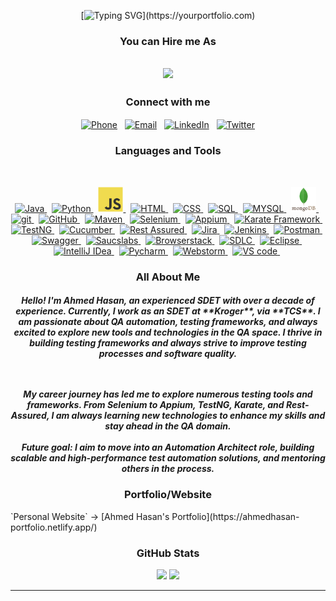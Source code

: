 <div align="center">
 
[![Typing SVG](https://readme-typing-svg.herokuapp.com?size=32&duration=4000&color=34385e&center=true&width=1000&lines=Hello,+This+is+Ahmed+Hasan...;I'm+a+SDET+at+Kroger+via+TCS...;Thank+you+so+much+for+visiting+My+Profile...)](https://yourportfolio.com)

<h3 align="center">You can Hire me As</h3>
<h2 align="center">
  <a href="https://yourportfolio.com"><img src="https://readme-typing-svg.herokuapp.com?lines=SDET%20(SOFTWARE%20DEVELOPMENT%20ENGINEER%20IN%20TEST);QA%20Automation%20Engineer;Test%20Automation%20Expert;&center=true&color=98acf2&width=500&height=50"></a>
</h2>
</div>

<h3 align="center">Connect with me</h3>
<p align="center">
  <a title="Phone" href="tel:+9292477058" target="blank"><img align="center" src="https://i.pinimg.com/originals/84/4e/8c/844e8cd4ab26c82286238471f0e5a901.png" alt="Phone" height="30" width="40" /></a>
  &nbsp;
  <a title="Email" href="mailto:ahmedfhasann@gmail.com" target="blank"><img align="center" src="https://mailmeteor.com/logos/assets/PNG/Gmail_Logo_256px.png" alt="Email" height="30" width="40" /></a>
  &nbsp;
  <a title="LinkedIn" href="https://www.linkedin.com/in/-ahmed-hasan" target="blank"><img align="center" src="https://raw.githubusercontent.com/rahuldkjain/github-profile-readme-generator/master/src/images/icons/Social/linked-in-alt.svg" alt="LinkedIn" height="30" width="40" /></a>
  &nbsp;
  <a title="Twitter" href="https://twitter.com/ahmed__foysol" target="blank"><img align="center" src="https://raw.githubusercontent.com/rahuldkjain/github-profile-readme-generator/master/src/images/icons/Social/twitter.svg" alt="Twitter" height="30" width="40" /></a>
  
</p>

<h3 align="center">Languages and Tools</h3>
</br>
<p align="center">
  <a title="Java" href="https://www.oracle.com/java/technologies/downloads/" target="_blank"> <img src="https://cdn-icons-png.flaticon.com/512/226/226777.png" alt="Java" height="40" width="50"/> </a>
  &nbsp;
  <a title = "Python" href="https://www.python.org/" target="_blank"> <img src="https://upload.wikimedia.org/wikipedia/commons/thumb/c/c3/Python-logo-notext.svg/1024px-Python-logo-notext.svg.png" alt="Python " height= "40" width="40"/> </a>
  &nbsp;
  <a title = "JavaScript" href="https://www.javascript.com/" target="_blank"> <img src="https://raw.githubusercontent.com/devicons/devicon/master/icons/javascript/javascript-original.svg" alt="javascript" width="40" /> </a> 
  &nbsp; 
  <a title = "HTML" href="https://html.com/" target="_blank"> <img src="https://cdn-icons-png.flaticon.com/512/143/143655.png" alt="HTML" width="40" /> </a>
  &nbsp;
  <a title = "CSS" href="https://developer.mozilla.org/en-US/docs/Web/CSS" target="_blank"> <img src="https://cdn4.iconfinder.com/data/icons/social-media-logos-6/512/121-css3-512.png" alt="CSS" width="40" /> </a>
  &nbsp;
  <a title = "Oracle SQL Developer" href="https://www.oracle.com/database/sqldeveloper/" target="_blank"> <img src="https://upload.wikimedia.org/wikipedia/en/thumb/6/68/Oracle_SQL_Developer_logo.svg/1200px-Oracle_SQL_Developer_logo.svg.png" alt="SQL" width="40"/> </a>
  &nbsp;
  <a title = "MySQL" href="https://www.mysql.com/" target="_blank"> <img src="https://pngimg.com/uploads/mysql/mysql_PNG23.png" alt="MYSQL" width="40" /> </a>
  &nbsp;
  <a title= "MongoDB" href="https://www.mongodb.com/" target="_blank"> <img src="https://raw.githubusercontent.com/devicons/devicon/master/icons/mongodb/mongodb-original-wordmark.svg" alt="mongodb" width="40" />  </a> 
  &nbsp; 
  <a title = "Git" href="https://git-scm.com/downloads" target="_blank"> <img src="https://www.vectorlogo.zone/logos/git-scm/git-scm-icon.svg" alt="git" width="40" /> </a>
  &nbsp; 
  <a title = "Github" href="https://github.com/ahmed-hasan-kr" target="_blank"> <img src="https://images.icon-icons.com/3053/PNG/512/github_alt_macos_bigsur_icon_190138.png" alt="GitHub" width="45"/> </a> 
  &nbsp;  
  <a title = "Maven" href="https://maven.apache.org/download.cgi" target="_blank"> <img src="https://encrypted-tbn0.gstatic.com/images?q=tbn:ANd9GcRVJzOSI3AtkpYVLkOtbzVJry5wy83535JC2jEh_3og561Cui0BB1QWcz3xpTkWY-vFCXM&usqp=CAU" alt="Maven" width="40"/> </a>
  &nbsp;
  <a title="Selenium" href="https://www.selenium.dev/downloads/" target="_blank"> <img src="https://upload.wikimedia.org/wikipedia/commons/thumb/d/d5/Selenium_Logo.png/1200px-Selenium_Logo.png" alt="Selenium" width="39"/> </a>
  &nbsp;
  <a title="Appium" href="https://appium.io/" target="_blank"> <img src="https://upload.wikimedia.org/wikipedia/commons/8/84/Appium.png" alt="Appium" width="44"/> </a>
  &nbsp;
  <a title="Karate Framework" href="https://karatelabs.github.io/karate/karate-core/" target="_blank"> <img src="https://upload.wikimedia.org/wikipedia/commons/thumb/f/f7/Karate_software_logo.svg/1200px-Karate_software_logo.svg.png" alt="Karate Framework" width="42"/> </a>
  &nbsp;
  <a title="TestNG" href="https://testng.org/doc/" target="_blank"> <img src="https://avatars.githubusercontent.com/u/12528662?s=200&v=4" alt="TestNG" width="40"/> </a>
  &nbsp;
  <a title="Cucumber" href="https://cucumber.io/" target="_blank"> <img src="https://images.icon-icons.com/2415/PNG/512/cucumber_plain_logo_icon_146571.png" alt="Cucumber" width="40"/> </a>
  &nbsp;
  <a title="Rest-Assured" href="https://rest-assured.io/" target="_blank"> <img src="https://avatars.githubusercontent.com/u/19369327?s=280&v=4" alt="Rest Assured" width="40"/> </a>
  &nbsp;
  <a title="JIRA" href="https://www.atlassian.com/software/jira" target="_blank"> <img src="https://symphony.com/wp-content/uploads/2020/12/sd-integrations-logo-jira.png" alt="Jira" width="40"/> </a>
  &nbsp;
  <a title = "Jenkins" href="https://www.jenkins.io/" target="_blank"> <img src="https://wiki.jenkins-ci.org/JENKINS/attachments/2916393/57409617.png" alt="Jenkins" width="40"/> </a>
  &nbsp;
  <a title="Postman" href="https://www.postman.com/downloads/" target="_blank"> <img src="https://images.icon-icons.com/3053/PNG/512/postman_macos_bigsur_icon_189815.png" alt="Postman" width="40"/> </a>
  &nbsp;
  <a title="Swagger" href="https://swagger.io/" target="_blank"> <img src="https://images.icon-icons.com/2107/PNG/512/file_type_swagger_icon_130134.png" alt="Swagger" width="40"/> </a>
  &nbsp;
  <a title = "Sauce Labs" href="https://saucelabs.com/" target="_blank"> <img src="https://res.cloudinary.com/crunchbase-production/image/upload/c_lpad,f_auto,q_auto:eco,dpr_1/v1479221701/v0d4moz4jx0wultjuxec.png" alt="Saucslabs" width="40"/> </a> 
  &nbsp; 
  <a title = "BrowserStack" href="https://www.browserstack.com/"  target="_blank"> <img src="https://cdn.freebiesupply.com/logos/large/2x/browserstack-logo-png-transparent.png" alt="Browserstack" width="40"/> </a>
  &nbsp;
  <a href="SDLC" target="_blank"> <img src="https://t4.ftcdn.net/jpg/05/41/91/07/360_F_541910787_PROoPe5SAXpM1ZQbD0kJtXHDp1pjjfcV.jpg" alt="SDLC" width="40"/> </a>
  &nbsp;
  <a title = "Eclipse" href="https://www.eclipse.org/downloads/" target="_blank"> <img src="https://cdn.freebiesupply.com/logos/large/2x/eclipse-11-logo-svg-vector.svg" alt="Eclipse" width="40"/> </a>
  &nbsp;
  <a title= "IntelliJ IDEA" href="https://www.jetbrains.com/idea/" target="_blank"> <img src="https://upload.wikimedia.org/wikipedia/commons/thumb/9/9c/IntelliJ_IDEA_Icon.svg/1200px-IntelliJ_IDEA_Icon.svg.png" alt="IntelliJ IDea " width="40"/> </a>
  &nbsp;
  <a title = "PyCharm" href="https://www.jetbrains.com/pycharm/" target="_blank"> <img src="https://upload.wikimedia.org/wikipedia/commons/thumb/1/1d/PyCharm_Icon.svg/512px-PyCharm_Icon.svg.png?20200803065702" alt="Pycharm " width="40"/> </a>
  &nbsp; 
  <a title = "WebStorm" href="https://www.jetbrains.com/webstorm/" target="_blank"> <img src="https://upload.wikimedia.org/wikipedia/commons/thumb/c/c0/WebStorm_Icon.svg/1200px-WebStorm_Icon.svg.png" alt="Webstorm " width="40"/> </a>
  &nbsp;
  <a title = "VSCode" href="https://code.visualstudio.com/"target="_blank"> <img src="https://upload.wikimedia.org/wikipedia/commons/thumb/9/9a/Visual_Studio_Code_1.35_icon.svg/2048px-Visual_Studio_Code_1.35_icon.svg.png" alt="VS code " width="40"/> </a>
  &nbsp;
</p>

<h3 align="center">All About Me</h3>
<h5 align="center">
  Hello! I'm Ahmed Hasan, an experienced SDET with over a decade of experience. Currently, I work as an SDET at **Kroger**, via **TCS**. I am passionate about QA automation, testing frameworks, and always excited to explore new tools and technologies in the QA space. 
  I thrive in building testing frameworks and always strive to improve testing processes and software quality.
  
  <br><br>
  My career journey has led me to explore numerous testing tools and frameworks. From **Selenium** to **Appium**, **TestNG**, **Karate**, and **Rest-Assured**, I am always learning new technologies to enhance my skills and stay ahead in the QA domain. 
  <br><br>
  **Future goal**: I aim to move into an **Automation Architect** role, building scalable and high-performance test automation solutions, and mentoring others in the process.
</h5>

<h3 align="center">Portfolio/Website</h3>
`Personal Website` -> [Ahmed Hasan's Portfolio](https://ahmedhasan-portfolio.netlify.app/)

<h3 align="center">GitHub Stats</h3>
<p align="center">
  <img width="420px" src="https://github-readme-stats.vercel.app/api?username=im-ahmed-hasan&count_private=true&show_icons=true&theme=material-palenight&hide_border=true&bg_color=1F222E" />
  <img width="420px" src="https://github-readme-streak-stats.herokuapp.com?user=im-ahmed-hasan&theme=material-palenight&hide_border=true&fire=C77800&ring=7C2AE8&background=1F222E" />
</p>

---
